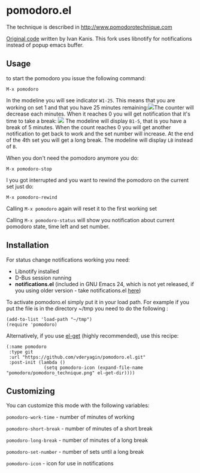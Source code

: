 # pomodoro.el #

The technique is described in http://www.pomodorotechnique.com

[Original code](http://kanis.fr/hg/lisp/ivan/pomodoro.el) written by Ivan Kanis. This fork uses libnotify for notifications instead of popup emacs buffer.

## Usage ##

to start the pomodoro you issue the following command:

    M-x pomodoro

In the modeline you will see indicator `W1-25`. This means that you are working on set 1 and that you have 25 minutes remaining:![](http://i51.tinypic.com/2zdogvo.png)The counter will decrease each minutes. When it reaches 0 you will get notification that it's time to take a break: ![](http://i56.tinypic.com/ezqzde.png)
  The modeline will display `B1-5`, that is you have a break of 5 minutes. When the count reaches 0 you will get another notification to get back to work and the set number will increase. At the end of the 4th set you will get a long break. The modeline will display `LB` instead of `B`.

When you don't need the pomodoro anymore you do:

    M-x pomodoro-stop

I you got interrupted and you want to rewind the pomodoro on the
current set just do:

    M-x pomodoro-rewind

Calling `M-x pomodoro` again will reset it to the first working set

Calling `M-x pomodoro-status` will show you notification about current pomodoro state, time left and set number.

## Installation ##

For status change notifications working you need:

* Libnotify installed
* D-Bus session running
* **notifications.el** (included in GNU Emacs 24, which is not yet released, if you using older version - take notifications.el [here](http://bazaar.launchpad.net/~vcs-imports/emacs/trunk/annotate/head%3A/lisp/notifications.el))

To activate pomodoro.el simply put it in your load path.
For example if you put the file is in the directory ~/tmp you need to do the following :

    (add-to-list 'load-path "~/tmp")
    (require 'pomodoro)

Alternatively, if you use [el-get](https://github.com/dimitri/el-get) (highly recommended), use this recipe:

    (:name pomodoro
     :type git
     :url "https://github.com/vderyagin/pomodoro.el.git"
     :post-init (lambda ()
                  (setq pomodoro-icon (expand-file-name "pomodoro/pomodoro_technique.png" el-get-dir))))

## Customizing ##

You can customize this mode with the following variables:

`pomodoro-work-time` - number of minutes of working

`pomodoro-short-break` - number of minutes of a short break

`pomodoro-long-break` - number of minutes of a long break

`pomodoro-set-number` - number of sets until a long break

`pomodoro-icon` -  icon for use in notifications
